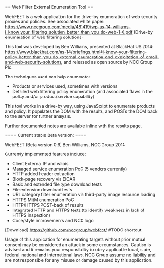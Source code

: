== Web Filter External Enumeration Tool ==

WebFEET is a web application for the drive-by enumeration of web security proxies and policies. See associated white paper: https://www.nccgroup.com/media/481419/wp-us-14-williams-i_know_your_filtering_solution_better_than_you_do-web-1-0.pdf (Drive-by enumeration of web filtering solutions)

This tool was developed by Ben Williams, presented at BlackHat US 2014: https://www.blackhat.com/us-14/briefings.html#i-know-your-filtering-policy-better-than-you-do-external-enumeration-and-exploitation-of-email-and-web-security-solutions, and released as open source by NCC Group Plc.

The techniques used can help enumerate:

* Products or services used, sometimes with versions
* Detailed web filtering policy enumeration (and associated flaws in the policy and/or product/service capability)

This tool works in a drive-by way, using JavaScript to enumerate products and policy. It populates the DOM with the results, and POSTs the DOM back to the server for further analysis.

Further documented notes are available inline with the results page.


==== Current stable Beta version: ====

WebFEET (Beta version 0.6) Ben Williams, NCC Group 2014

Currently implemented features include:
* Client External IP and whois
* Managed service enumeration PoC (5 vendors currently)
* HTTP added header extraction
* Block-page recovery via EICAR
* Basic and extended file type download tests
* File extension download tests
* URL category filter enumeration via third-party image resource loading
* HTTPS MitM enumeration PoC
* HTTP/HTTPS POST-back of results
* Integrated HTTP and HTTPS tests (to identify weakness in lack of HTTPS inspection)
* Code/style improvements and NCC logo

[Download]
https://github.com/nccgroup/webfeet/ #TODO shortcut

Usage of this application for enumerating targets without prior mutual consent may be considered an attack in some circumstances. Caution is advised and it remains your responsibility to obey applicable local, state, federal, national and international laws. NCC Group assume no liability and are not responsible for any misuse or damage caused by this application. 
